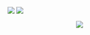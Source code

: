 ‎ ‎ ‎ ‎ ‎ ‎ ‎ ‎‎ ‎ ‎ ‎ ‎ ‎ ‎ ‎ ‎ ‎ ‎‎ ‎ ‎ ‎ ‎ [<img src="https://files.catbox.moe/fcpbix.png">](https://rentry.co/holyspawn) ‎ ‎ ‎ ‎ ‎ ‎ ‎‎‎ ‎ ‎ ‎ ‎ ‎ ‎ ‎ ‎ ‎ ‎ ‎ [<img src="https://files.catbox.moe/kbvdci.png">](https://2t.straw.page)

<p align="center">
  <img src="https://files.catbox.moe/fbkq2p.png">
</p>
<p align="center">
